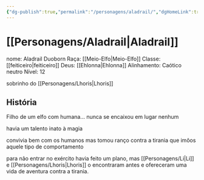 ```yaml
---
{"dg-publish":true,"permalink":"/personagens/aladrail/","dgHomeLink":true,"dgPassFrontmatter":false}
---
```




# [[Personagens/Aladrail|Aladrail]]
nome: Aladrail Duoborn
Raça: [[Meio-Elfo|Meio-Elfo]]
Classe: [[feiticeiro|feiticeiro]]
Deus: [[Ehlonna|Ehlonna]]
Alinhamento: Caótico neutro
Nível: 12

sobrinho do [[Personagens/Lhoris|Lhoris]]

## História
Filho de um elfo com humana... nunca se encaixou em lugar nenhum

havia um talento inato à magia

convivia bem com os humanos mas tomou ranço contra a tirania que imôos aquele tipo de comportamento

para não entrar no exército havia feito um plano, mas [[Personagens/Li|Li]] e [[Personagens/Lhoris|Lhoris]] o encontraram antes e ofereceram uma vida de aventura contra a tirania.
